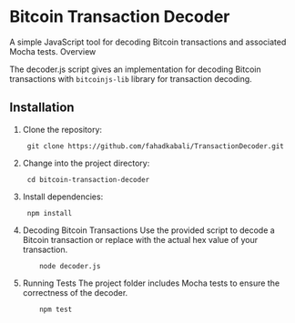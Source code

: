 # Bitcoin Transaction Decoder
A simple JavaScript tool for decoding Bitcoin transactions and associated Mocha tests.
Overview

The decoder.js script gives an implementation for decoding Bitcoin transactions with `bitcoinjs-lib` library for transaction decoding.

## Installation

1. Clone the repository:

        git clone https://github.com/fahadkabali/TransactionDecoder.git

2. Change into the project directory:

        cd bitcoin-transaction-decoder

3. Install dependencies:

        npm install

4. Decoding Bitcoin Transactions
        Use the provided script to decode a Bitcoin transaction or replace with the actual hex value of your transaction.

           node decoder.js 
6. Running Tests
        The project folder includes Mocha tests to ensure the correctness of the decoder.

           npm test


